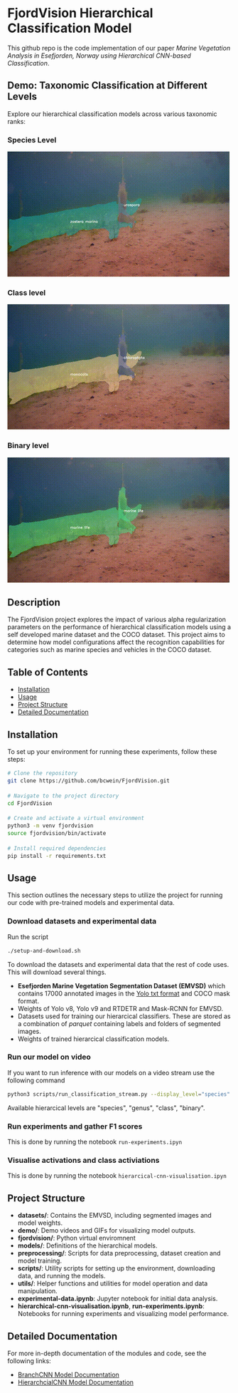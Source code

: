 # FjordVision Hierarchical Classification Model

This github repo is the code implementation of our paper
*Marine Vegetation Analysis in Esefjorden, Norway using Hierarchical CNN-based Classification*.

## Demo: Taxonomic Classification at Different Levels

Explore our hierarchical classification models across various taxonomic ranks:

### Species Level
![Species GIF](demo/output-species.gif)

### Class level
![Species GIF](demo/output-class.gif)

### Binary level
![Species GIF](demo/output-binary.gif)

## Description
The FjordVision project explores the impact of various alpha regularization parameters on the performance of hierarchical classification models using a self developed marine dataset and the COCO dataset. This project aims to determine how model configurations affect the recognition capabilities for categories such as marine species and vehicles in the COCO dataset.

## Table of Contents
- [Installation](#installation)
- [Usage](#usage)
- [Project Structure](#project-structure)
- [Detailed Documentation](#detailed-documentation)

## Installation
To set up your environment for running these experiments, follow these steps:
```bash
# Clone the repository
git clone https://github.com/bcwein/FjordVision.git

# Navigate to the project directory
cd FjordVision

# Create and activate a virtual environment
python3 -m venv fjordvision
source fjordvision/bin/activate

# Install required dependencies
pip install -r requirements.txt
```

## Usage

This section outlines the necessary steps to utilize the project for running our code with pre-trained models and experimental data.

### Download datasets and experimental data

Run the script

```bash
./setup-and-download.sh
```
To download the datasets and experimental data that the rest of code uses.
This will download several things.

- **Esefjorden Marine Vegetation Segmentation Dataset (EMVSD)** which contains 17000 annotated images
in the [Yolo txt format](https://docs.ultralytics.com/datasets/segment/) and COCO mask format.
- Weights of Yolo v8, Yolo v9 and RTDETR and Mask-RCNN for EMVSD.
- Datasets used for training our hierarcical classifiers. These are stored as a 
  combination of *parquet* containing labels and folders of segmented images.
- Weights of trained hierarcical classification models. 

### Run our model on video

If you want to run inference with our models on a video stream use the following
command

```bash
python3 scripts/run_classification_stream.py --display_level="species" --output_path="demo/output-species.mp4"
```

Available hierarcical levels are "species", "genus", "class", "binary".

### Run experiments and gather F1 scores

This is done by running the notebook `run-experiments.ipyn`

### Visualise activations and class activiations

This is done by running the notebook `hierarcical-cnn-visualisation.ipyn`

## Project Structure

- **datasets/**: Contains the EMVSD, including segmented images and model weights.
- **demo/**: Demo videos and GIFs for visualizing model outputs.
- **fjordvision/**: Python virtual enviromnent
- **models/**: Definitions of the hierarchical models.
- **preprocessing/**: Scripts for data preprocessing, dataset creation and model training.
- **scripts/**: Utility scripts for setting up the environment, downloading data, and running the models.
- **utils/**: Helper functions and utilities for model operation and data manipulation.
- **experimental-data.ipynb**: Jupyter notebook for initial data analysis.
- **hierarchical-cnn-visualisation.ipynb**, **run-experiments.ipynb**: Notebooks for running experiments and visualizing model performance.

## Detailed Documentation

For more in-depth documentation of the modules and code, see the following links:
- [BranchCNN Model Documentation](docs/branch_cnn.md)
- [HierarchcialCNN Model Documentation](docs/hierarcical_cnn.md)
